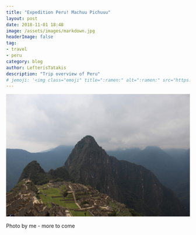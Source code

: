```yaml
---
title: "Expedition Peru! Machuu Pichuuu"
layout: post
date: 2018-11-01 18:48
image: /assets/images/markdown.jpg
headerImage: false
tag:
- travel
- peru
category: blog
author: LefterisTatakis
description: "Trip overview of Peru"
# jemoji: '<img class="emoji" title=":ramen:" alt=":ramen:" src="https://assets.github.com/images/icons/emoji/unicode/1f35c.png" height="20" width="20" align="absmiddle">'
---
```




![Markdowm Image][1]
<figcaption class="caption">Photo by me - more to come </figcaption>

[1]: /img/peru.JPG